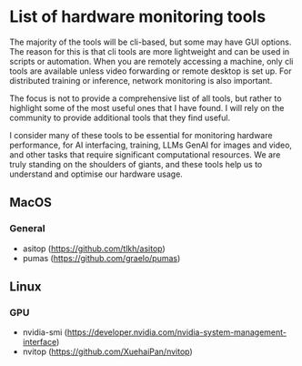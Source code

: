 # List of hardware monitoring tools

The majority of the tools will be cli-based, but some may have GUI options.
The reason for this is that cli tools are more lightweight and can be used in scripts or automation.
When you are remotely accessing a machine, only cli tools are available unless video forwarding or remote desktop is
set up. For distributed training or inference, network monitoring is also important.

The focus is not to provide a comprehensive list of all tools, but rather to highlight some of the most useful ones
that I have found. I will rely on the community to provide additional tools that they find useful.

I consider many of these tools to be essential for monitoring hardware performance, for AI interfacing, training, LLMs
GenAI for images and video, and other tasks that require significant computational resources.
We are truly standing on the shoulders of giants, and these tools help us to understand and optimise our hardware
usage.

## MacOS

### General

* asitop (https://github.com/tlkh/asitop)
* pumas (https://github.com/graelo/pumas)

## Linux

### GPU

* nvidia-smi (https://developer.nvidia.com/nvidia-system-management-interface)
* nvitop (https://github.com/XuehaiPan/nvitop)
